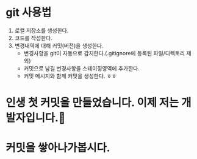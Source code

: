 # git 사용법
1. 로컬 저장소를 생성한다.
2. 코드를 작성한다.
3. 변경내역에 대해 커밋(버전)을 생성한다.
   * 변경사항을 git이 자동으로 감지한다.(.gitignore에 등록된 파일/디렉토리 제외)
   * 커밋으로 남길 변경사항을 스테이징영역에 추가한다.
   * 커밋 메시지와 함께 커밋을 생성한다. ㅎㅎ

# 인생 첫 커밋을 만들었습니다. 이제 저는 개발자입니다.🎯

# 커밋을 쌓아나가봅시다.